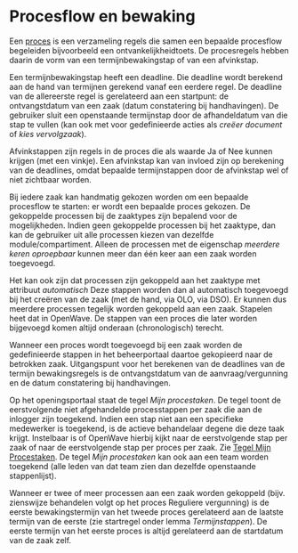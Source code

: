 # Procesflow en bewaking

Een [proces](README.md) is een verzameling regels die samen een bepaalde procesflow begeleiden bijvoorbeeld een ontvankelijkheidtoets. De procesregels hebben daarin de vorm van een termijnbewakingstap of van een afvinkstap.

Een termijnbewakingstap heeft een deadline. Die deadline wordt berekend aan de hand van termijnen gerekend vanaf een eerdere regel. De deadline van de allereerste regel is gerelateerd aan een startpunt: de ontvangstdatum van een zaak (datum constatering bij handhavingen). De gebruiker sluit een openstaande termijnstap door de afhandeldatum van die stap te vullen (kan ook met voor gedefinieerde acties als _creëer document_ of _kies vervolgzaak_).

Afvinkstappen zijn regels in de proces die als waarde Ja of Nee kunnen krijgen (met een vinkje). Een afvinkstap kan van invloed zijn op berekening van de deadlines, omdat bepaalde termijnstappen door de afvinkstap wel of niet zichtbaar worden.

Bij iedere zaak kan handmatig gekozen worden om een bepaalde procesflow te starten: er wordt een bepaalde proces gekozen. De gekoppelde processen bij de zaaktypes zijn bepalend voor de mogelijkheden. Indien geen gekoppelde processen bij het zaaktype, dan kan de gebruiker uit alle processen kiezen van dezelfde module/compartiment. Alleen de processen met de eigenschap _meerdere keren oproepbaar_ kunnen meer dan één keer aan een zaak worden toegevoegd.

Het kan ook zijn dat processen zijn gekoppeld aan het zaaktype met attribuut _automatisch_ Deze stappen worden dan al automatisch toegevoegd bij het creëren van de zaak (met de hand, via OLO, via DSO). Er kunnen dus meerdere processen tegelijk worden gekoppeld aan een zaak. Stapelen heet dat in OpenWave. De stappen van een proces die later worden bijgevoegd komen altijd onderaan (chronologisch) terecht.

Wanneer een proces wordt toegevoegd bij een zaak worden de gedefinieerde stappen in het beheerportaal daartoe gekopieerd naar de betrokken zaak. Uitgangspunt voor het berekenen van de deadlines van de termijn bewakingsregels is de ontvangstdatum van de aanvraag/vergunning en de datum constatering bij handhavingen.

Op het openingsportaal staat de tegel _Mijn procestaken_. De tegel toont de eerstvolgende niet afgehandelde processtappen per zaak die aan de inlogger zijn toegekend. Indien een stap niet aan een specifieke medewerker is toegekend, is de actieve behandelaar degene die deze taak krijgt. Instelbaar is of OpenWave hierbij kijkt naar de eerstvolgende stap per zaak of naar de eerstvolgende stap per proces per zaak. Zie [Tegel Mijn Procestaken](../../probleemoplossing/portalen_en_moduleschermen/openingsportaal/tegel_mijn_procestaken.md).
De tegel _Mijn procestaken_ kan ook aan een team worden toegekend (alle leden van dat team zien dan dezelfde openstaande stappenlijst).

Wanneer er twee of meer processen aan een zaak worden gekoppeld (bijv. zienswijze behandelen volgt op het proces Reguliere vergunning) is de eerste bewakingstermijn van het tweede proces gerelateerd aan de laatste termijn van de eerste (zie startregel onder lemma _Termijnstappen_). De eerste termijn van het eerste proces is altijd gerelateerd aan de startdatum van de zaak zelf.
